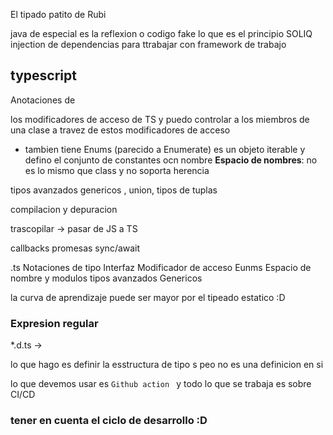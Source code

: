 El tipado patito de Rubi


java de especial es la reflexion o codigo fake lo que es el principio SOLIQ 
  injection de dependencias para ttrabajar con framework de trabajo

## typescript
  Anotaciones de 

  los modificadores de acceso de TS y puedo controlar a los miembros de una clase a travez de estos modificadores de acceso

  - tambien tiene Enums (parecido a Enumerate) es un objeto iterable y defino el conjunto de constantes ocn nombre
**Espacio de nombres**:
  no es lo mismo que class y no soporta herencia

tipos avanzados 
  genericos , union, tipos de tuplas

compilacion y depuracion 

trascopilar -> pasar de JS a TS


callbacks 
promesas
  sync/await

.ts
Notaciones de tipo
Interfaz
Modificador de acceso 
Eunms
Espacio de nombre y modulos 
tipos avanzados
Genericos 


la curva de aprendizaje puede ser mayor por el tipeado estatico :D

### Expresion regular
*.d.ts -> 

lo que hago es definir la esstructura de tipo s peo no es una definicion en si 

lo que devemos usar es `Github action ` y todo lo que se trabaja es sobre CI/CD 
### tener en cuenta el ciclo de desarrollo :D

